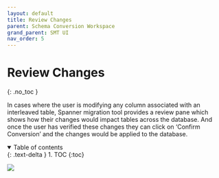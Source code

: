 ```yaml
---
layout: default
title: Review Changes
parent: Schema Conversion Workspace
grand_parent: SMT UI
nav_order: 5
---
```


# Review Changes
{: .no_toc }

In cases where the user is modifying any column associated with an interleaved table, Spanner migration tool provides a review pane which shows how their changes would impact tables across the database. And once the user has verified these changes they can click on ‘Confirm Conversion’ and the changes would be applied to the database.

<details open markdown="block">
  <summary>
    Table of contents
  </summary>
  {: .text-delta }
1. TOC
{:toc}
</details>

![](https://services.google.com/fh/files/helpcenter/asset-4wthoqzatt.png)